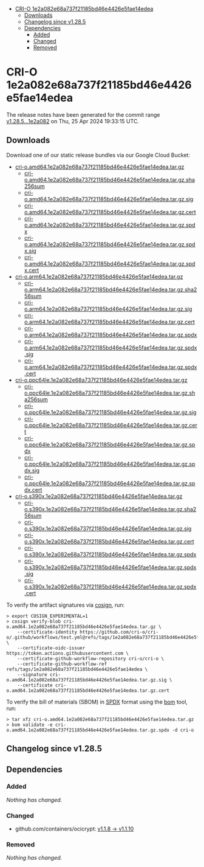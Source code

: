 - [CRI-O 1e2a082e68a737f21185bd46e4426e5fae14edea](#cri-o-1e2a082e68a737f21185bd46e4426e5fae14edea)
  - [Downloads](#downloads)
  - [Changelog since v1.28.5](#changelog-since-v1285)
  - [Dependencies](#dependencies)
    - [Added](#added)
    - [Changed](#changed)
    - [Removed](#removed)

# CRI-O 1e2a082e68a737f21185bd46e4426e5fae14edea

The release notes have been generated for the commit range
[v1.28.5...1e2a082](https://github.com/cri-o/cri-o/compare/v1.28.5...1e2a082e68a737f21185bd46e4426e5fae14edea) on Thu, 25 Apr 2024 19:33:15 UTC.

## Downloads

Download one of our static release bundles via our Google Cloud Bucket:

- [cri-o.amd64.1e2a082e68a737f21185bd46e4426e5fae14edea.tar.gz](https://storage.googleapis.com/cri-o/artifacts/cri-o.amd64.1e2a082e68a737f21185bd46e4426e5fae14edea.tar.gz)
  - [cri-o.amd64.1e2a082e68a737f21185bd46e4426e5fae14edea.tar.gz.sha256sum](https://storage.googleapis.com/cri-o/artifacts/cri-o.amd64.1e2a082e68a737f21185bd46e4426e5fae14edea.tar.gz.sha256sum)
  - [cri-o.amd64.1e2a082e68a737f21185bd46e4426e5fae14edea.tar.gz.sig](https://storage.googleapis.com/cri-o/artifacts/cri-o.amd64.1e2a082e68a737f21185bd46e4426e5fae14edea.tar.gz.sig)
  - [cri-o.amd64.1e2a082e68a737f21185bd46e4426e5fae14edea.tar.gz.cert](https://storage.googleapis.com/cri-o/artifacts/cri-o.amd64.1e2a082e68a737f21185bd46e4426e5fae14edea.tar.gz.cert)
  - [cri-o.amd64.1e2a082e68a737f21185bd46e4426e5fae14edea.tar.gz.spdx](https://storage.googleapis.com/cri-o/artifacts/cri-o.amd64.1e2a082e68a737f21185bd46e4426e5fae14edea.tar.gz.spdx)
  - [cri-o.amd64.1e2a082e68a737f21185bd46e4426e5fae14edea.tar.gz.spdx.sig](https://storage.googleapis.com/cri-o/artifacts/cri-o.amd64.1e2a082e68a737f21185bd46e4426e5fae14edea.tar.gz.spdx.sig)
  - [cri-o.amd64.1e2a082e68a737f21185bd46e4426e5fae14edea.tar.gz.spdx.cert](https://storage.googleapis.com/cri-o/artifacts/cri-o.amd64.1e2a082e68a737f21185bd46e4426e5fae14edea.tar.gz.spdx.cert)
- [cri-o.arm64.1e2a082e68a737f21185bd46e4426e5fae14edea.tar.gz](https://storage.googleapis.com/cri-o/artifacts/cri-o.arm64.1e2a082e68a737f21185bd46e4426e5fae14edea.tar.gz)
  - [cri-o.arm64.1e2a082e68a737f21185bd46e4426e5fae14edea.tar.gz.sha256sum](https://storage.googleapis.com/cri-o/artifacts/cri-o.arm64.1e2a082e68a737f21185bd46e4426e5fae14edea.tar.gz.sha256sum)
  - [cri-o.arm64.1e2a082e68a737f21185bd46e4426e5fae14edea.tar.gz.sig](https://storage.googleapis.com/cri-o/artifacts/cri-o.arm64.1e2a082e68a737f21185bd46e4426e5fae14edea.tar.gz.sig)
  - [cri-o.arm64.1e2a082e68a737f21185bd46e4426e5fae14edea.tar.gz.cert](https://storage.googleapis.com/cri-o/artifacts/cri-o.arm64.1e2a082e68a737f21185bd46e4426e5fae14edea.tar.gz.cert)
  - [cri-o.arm64.1e2a082e68a737f21185bd46e4426e5fae14edea.tar.gz.spdx](https://storage.googleapis.com/cri-o/artifacts/cri-o.arm64.1e2a082e68a737f21185bd46e4426e5fae14edea.tar.gz.spdx)
  - [cri-o.arm64.1e2a082e68a737f21185bd46e4426e5fae14edea.tar.gz.spdx.sig](https://storage.googleapis.com/cri-o/artifacts/cri-o.arm64.1e2a082e68a737f21185bd46e4426e5fae14edea.tar.gz.spdx.sig)
  - [cri-o.arm64.1e2a082e68a737f21185bd46e4426e5fae14edea.tar.gz.spdx.cert](https://storage.googleapis.com/cri-o/artifacts/cri-o.arm64.1e2a082e68a737f21185bd46e4426e5fae14edea.tar.gz.spdx.cert)
- [cri-o.ppc64le.1e2a082e68a737f21185bd46e4426e5fae14edea.tar.gz](https://storage.googleapis.com/cri-o/artifacts/cri-o.ppc64le.1e2a082e68a737f21185bd46e4426e5fae14edea.tar.gz)
  - [cri-o.ppc64le.1e2a082e68a737f21185bd46e4426e5fae14edea.tar.gz.sha256sum](https://storage.googleapis.com/cri-o/artifacts/cri-o.ppc64le.1e2a082e68a737f21185bd46e4426e5fae14edea.tar.gz.sha256sum)
  - [cri-o.ppc64le.1e2a082e68a737f21185bd46e4426e5fae14edea.tar.gz.sig](https://storage.googleapis.com/cri-o/artifacts/cri-o.ppc64le.1e2a082e68a737f21185bd46e4426e5fae14edea.tar.gz.sig)
  - [cri-o.ppc64le.1e2a082e68a737f21185bd46e4426e5fae14edea.tar.gz.cert](https://storage.googleapis.com/cri-o/artifacts/cri-o.ppc64le.1e2a082e68a737f21185bd46e4426e5fae14edea.tar.gz.cert)
  - [cri-o.ppc64le.1e2a082e68a737f21185bd46e4426e5fae14edea.tar.gz.spdx](https://storage.googleapis.com/cri-o/artifacts/cri-o.ppc64le.1e2a082e68a737f21185bd46e4426e5fae14edea.tar.gz.spdx)
  - [cri-o.ppc64le.1e2a082e68a737f21185bd46e4426e5fae14edea.tar.gz.spdx.sig](https://storage.googleapis.com/cri-o/artifacts/cri-o.ppc64le.1e2a082e68a737f21185bd46e4426e5fae14edea.tar.gz.spdx.sig)
  - [cri-o.ppc64le.1e2a082e68a737f21185bd46e4426e5fae14edea.tar.gz.spdx.cert](https://storage.googleapis.com/cri-o/artifacts/cri-o.ppc64le.1e2a082e68a737f21185bd46e4426e5fae14edea.tar.gz.spdx.cert)
- [cri-o.s390x.1e2a082e68a737f21185bd46e4426e5fae14edea.tar.gz](https://storage.googleapis.com/cri-o/artifacts/cri-o.s390x.1e2a082e68a737f21185bd46e4426e5fae14edea.tar.gz)
  - [cri-o.s390x.1e2a082e68a737f21185bd46e4426e5fae14edea.tar.gz.sha256sum](https://storage.googleapis.com/cri-o/artifacts/cri-o.s390x.1e2a082e68a737f21185bd46e4426e5fae14edea.tar.gz.sha256sum)
  - [cri-o.s390x.1e2a082e68a737f21185bd46e4426e5fae14edea.tar.gz.sig](https://storage.googleapis.com/cri-o/artifacts/cri-o.s390x.1e2a082e68a737f21185bd46e4426e5fae14edea.tar.gz.sig)
  - [cri-o.s390x.1e2a082e68a737f21185bd46e4426e5fae14edea.tar.gz.cert](https://storage.googleapis.com/cri-o/artifacts/cri-o.s390x.1e2a082e68a737f21185bd46e4426e5fae14edea.tar.gz.cert)
  - [cri-o.s390x.1e2a082e68a737f21185bd46e4426e5fae14edea.tar.gz.spdx](https://storage.googleapis.com/cri-o/artifacts/cri-o.s390x.1e2a082e68a737f21185bd46e4426e5fae14edea.tar.gz.spdx)
  - [cri-o.s390x.1e2a082e68a737f21185bd46e4426e5fae14edea.tar.gz.spdx.sig](https://storage.googleapis.com/cri-o/artifacts/cri-o.s390x.1e2a082e68a737f21185bd46e4426e5fae14edea.tar.gz.spdx.sig)
  - [cri-o.s390x.1e2a082e68a737f21185bd46e4426e5fae14edea.tar.gz.spdx.cert](https://storage.googleapis.com/cri-o/artifacts/cri-o.s390x.1e2a082e68a737f21185bd46e4426e5fae14edea.tar.gz.spdx.cert)

To verify the artifact signatures via [cosign](https://github.com/sigstore/cosign), run:

```console
> export COSIGN_EXPERIMENTAL=1
> cosign verify-blob cri-o.amd64.1e2a082e68a737f21185bd46e4426e5fae14edea.tar.gz \
    --certificate-identity https://github.com/cri-o/cri-o/.github/workflows/test.yml@refs/tags/1e2a082e68a737f21185bd46e4426e5fae14edea \
    --certificate-oidc-issuer https://token.actions.githubusercontent.com \
    --certificate-github-workflow-repository cri-o/cri-o \
    --certificate-github-workflow-ref refs/tags/1e2a082e68a737f21185bd46e4426e5fae14edea \
    --signature cri-o.amd64.1e2a082e68a737f21185bd46e4426e5fae14edea.tar.gz.sig \
    --certificate cri-o.amd64.1e2a082e68a737f21185bd46e4426e5fae14edea.tar.gz.cert
```

To verify the bill of materials (SBOM) in [SPDX](https://spdx.org) format using the [bom](https://sigs.k8s.io/bom) tool, run:

```console
> tar xfz cri-o.amd64.1e2a082e68a737f21185bd46e4426e5fae14edea.tar.gz
> bom validate -e cri-o.amd64.1e2a082e68a737f21185bd46e4426e5fae14edea.tar.gz.spdx -d cri-o
```

## Changelog since v1.28.5

## Dependencies

### Added
_Nothing has changed._

### Changed
- github.com/containers/ocicrypt: [v1.1.8 → v1.1.10](https://github.com/containers/ocicrypt/compare/v1.1.8...v1.1.10)

### Removed
_Nothing has changed._
